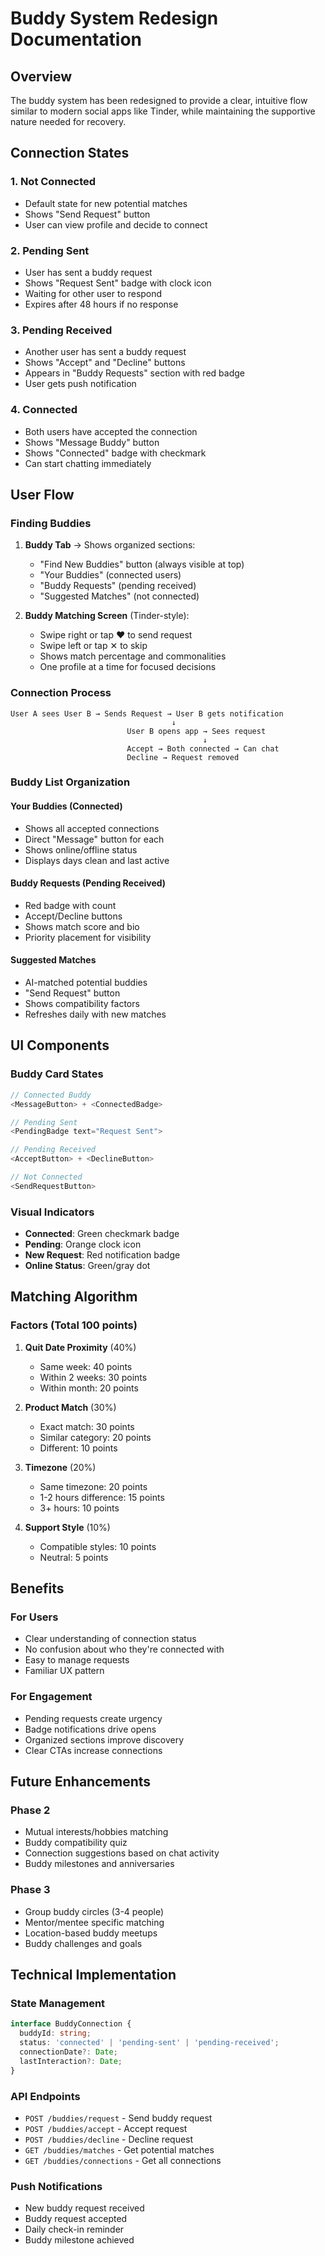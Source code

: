 # Buddy System Redesign Documentation

## Overview
The buddy system has been redesigned to provide a clear, intuitive flow similar to modern social apps like Tinder, while maintaining the supportive nature needed for recovery.

## Connection States

### 1. **Not Connected**
- Default state for new potential matches
- Shows "Send Request" button
- User can view profile and decide to connect

### 2. **Pending Sent**
- User has sent a buddy request
- Shows "Request Sent" badge with clock icon
- Waiting for other user to respond
- Expires after 48 hours if no response

### 3. **Pending Received**
- Another user has sent a buddy request
- Shows "Accept" and "Decline" buttons
- Appears in "Buddy Requests" section with red badge
- User gets push notification

### 4. **Connected**
- Both users have accepted the connection
- Shows "Message Buddy" button
- Shows "Connected" badge with checkmark
- Can start chatting immediately

## User Flow

### Finding Buddies
1. **Buddy Tab** → Shows organized sections:
   - "Find New Buddies" button (always visible at top)
   - "Your Buddies" (connected users)
   - "Buddy Requests" (pending received)
   - "Suggested Matches" (not connected)

2. **Buddy Matching Screen** (Tinder-style):
   - Swipe right or tap ❤️ to send request
   - Swipe left or tap ✕ to skip
   - Shows match percentage and commonalities
   - One profile at a time for focused decisions

### Connection Process
```
User A sees User B → Sends Request → User B gets notification
                                    ↓
                          User B opens app → Sees request
                                           ↓
                          Accept → Both connected → Can chat
                          Decline → Request removed
```

### Buddy List Organization

#### Your Buddies (Connected)
- Shows all accepted connections
- Direct "Message" button for each
- Shows online/offline status
- Displays days clean and last active

#### Buddy Requests (Pending Received)
- Red badge with count
- Accept/Decline buttons
- Shows match score and bio
- Priority placement for visibility

#### Suggested Matches
- AI-matched potential buddies
- "Send Request" button
- Shows compatibility factors
- Refreshes daily with new matches

## UI Components

### Buddy Card States
```typescript
// Connected Buddy
<MessageButton> + <ConnectedBadge>

// Pending Sent
<PendingBadge text="Request Sent">

// Pending Received  
<AcceptButton> + <DeclineButton>

// Not Connected
<SendRequestButton>
```

### Visual Indicators
- **Connected**: Green checkmark badge
- **Pending**: Orange clock icon
- **New Request**: Red notification badge
- **Online Status**: Green/gray dot

## Matching Algorithm

### Factors (Total 100 points)
1. **Quit Date Proximity** (40%)
   - Same week: 40 points
   - Within 2 weeks: 30 points
   - Within month: 20 points

2. **Product Match** (30%)
   - Exact match: 30 points
   - Similar category: 20 points
   - Different: 10 points

3. **Timezone** (20%)
   - Same timezone: 20 points
   - 1-2 hours difference: 15 points
   - 3+ hours: 10 points

4. **Support Style** (10%)
   - Compatible styles: 10 points
   - Neutral: 5 points

## Benefits

### For Users
- Clear understanding of connection status
- No confusion about who they're connected with
- Easy to manage requests
- Familiar UX pattern

### For Engagement
- Pending requests create urgency
- Badge notifications drive opens
- Organized sections improve discovery
- Clear CTAs increase connections

## Future Enhancements

### Phase 2
- Mutual interests/hobbies matching
- Buddy compatibility quiz
- Connection suggestions based on chat activity
- Buddy milestones and anniversaries

### Phase 3
- Group buddy circles (3-4 people)
- Mentor/mentee specific matching
- Location-based buddy meetups
- Buddy challenges and goals

## Technical Implementation

### State Management
```typescript
interface BuddyConnection {
  buddyId: string;
  status: 'connected' | 'pending-sent' | 'pending-received';
  connectionDate?: Date;
  lastInteraction?: Date;
}
```

### API Endpoints
- `POST /buddies/request` - Send buddy request
- `POST /buddies/accept` - Accept request
- `POST /buddies/decline` - Decline request
- `GET /buddies/matches` - Get potential matches
- `GET /buddies/connections` - Get all connections

### Push Notifications
- New buddy request received
- Buddy request accepted
- Daily check-in reminder
- Buddy milestone achieved 
